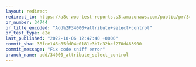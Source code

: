 ```yaml
---
layout: redirect
redirect_to: https://a8c-woo-test-reports.s3.amazonaws.com/public/pr/34744/e2e/index.html
pr_number: 34744
pr_title_encoded: "Add%2F34000+attribute+select+control"
pr_test_type: e2e
last_published: "2022-10-06 12:47:40 +0000"
commit_sha: 38fce146c85fd04e0181e3b7c32bcf270d463900
commit_message: "Fix code sniff error"
branch_name: add/34000_attribute_select_control
---
```

